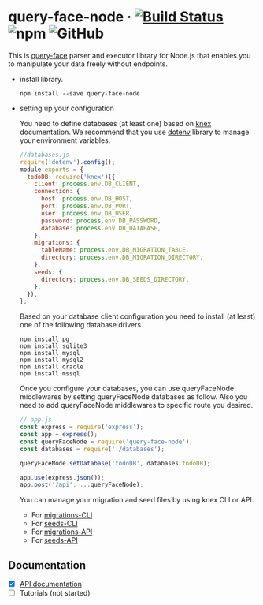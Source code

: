# query-face-node &middot; [![Build Status](https://travis-ci.org/enginustun/query-face-node.svg?branch=master)](https://travis-ci.org/enginustun/query-face-node) ![npm](https://img.shields.io/npm/v/query-face-node) ![GitHub](https://img.shields.io/github/license/enginustun/query-face-node)

This is [query-face](https://github.com/enginustun/query-face) parser and executor library for Node.js that enables you to manipulate your data freely without endpoints.

- install library.

  ```
  npm install --save query-face-node
  ```

- setting up your configuration

  You need to define databases (at least one) based on [knex](https://knexjs.org) documentation. We recommend that you use [dotenv](https://github.com/motdotla/dotenv) library to manage your environment variables.

  ```javascript
  //databases.js
  require('dotenv').config();
  module.exports = {
    todoDB: require('knex')({
      client: process.env.DB_CLIENT,
      connection: {
        host: process.env.DB_HOST,
        port: process.env.DB_PORT,
        user: process.env.DB_USER,
        password: process.env.DB_PASSWORD,
        database: process.env.DB_DATABASE,
      },
      migrations: {
        tableName: process.env.DB_MIGRATION_TABLE,
        directory: process.env.DB_MIGRATION_DIRECTORY,
      },
      seeds: {
        directory: process.env.DB_SEEDS_DIRECTORY,
      },
    }),
  };
  ```

  Based on your database client configuration you need to install (at least) one of the following database drivers.

  ```
  npm install pg
  npm install sqlite3
  npm install mysql
  npm install mysql2
  npm install oracle
  npm install mssql
  ```

  Once you configure your databases, you can use queryFaceNode middlewares by setting queryFaceNode databases as follow. Also you need to add queryFaceNode middlewares to specific route you desired.

  ```javascript
  // app.js
  const express = require('express');
  const app = express();
  const queryFaceNode = require('query-face-node');
  const databases = require('./databases');

  queryFaceNode.setDatabase('todoDB', databases.todoDB);

  app.use(express.json());
  app.post('/api', ...queryFaceNode);
  ```

  You can manage your migration and seed files by using knex CLI or API.

  - For [migrations-CLI](https://knexjs.org/#Migrations-CLI)
  - For [seeds-CLI](https://knexjs.org/#Seeds-CLI)
  - For [migrations-API](https://knexjs.org/#Migrations-API)
  - For [seeds-API](https://knexjs.org/#Seeds-API)

## Documentation

  - [x] [API documentation](https://enginustun.github.io/query-face-node/)
  - [ ] Tutorials (not started)
